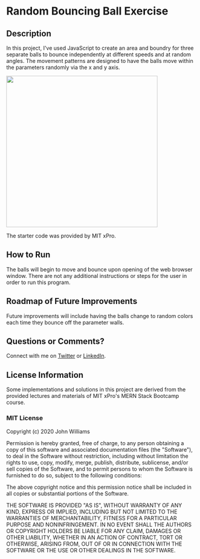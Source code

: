 # Random Bouncing Ball Exercise

## Description

In this project, I've used JavaScript to create an area and boundry for three separate balls to bounce independently at different speeds and at random angles. The movement patterns are designed to have the balls move within the parameters randomly via the x and y axis.

<img src="https://static1.squarespace.com/static/5b75fc7ea9e028d726dbaaa5/t/6243c4e4f000fa70cf7c056e/1648608484166/Balls+GitHub+Repo+Card+Template.png" width='400'/>

The starter code was provided by MIT xPro.

## How to Run

The balls will begin to move and bounce upon opening of the web browser window. There are not any additional instructions or steps for the user in order to run this program.

## Roadmap of Future Improvements

Future improvements will include having the balls change to random colors each time they bounce off the parameter walls.

## Questions or Comments?

Connect with me on [Twitter](https://twitter.com/kristinedugan) or [LinkedIn](https://linkedin.com/in/kristinedugan).

## License Information

Some implementations and solutions in this project are derived from the provided lectures and materials of MIT xPro's MERN Stack Bootcamp course.

### MIT License

Copyright (c) 2020 John Williams

Permission is hereby granted, free of charge, to any person obtaining a copy of this software and associated documentation files (the "Software"), to deal in the Software without restriction, including without limitation the rights to use, copy, modify, merge, publish, distribute, sublicense, and/or sell copies of the Software, and to permit persons to whom the Software is furnished to do so, subject to the following conditions:

The above copyright notice and this permission notice shall be included in all copies or substantial portions of the Software.

THE SOFTWARE IS PROVIDED "AS IS", WITHOUT WARRANTY OF ANY KIND, EXPRESS OR IMPLIED, INCLUDING BUT NOT LIMITED TO THE WARRANTIES OF MERCHANTABILITY, FITNESS FOR A PARTICULAR PURPOSE AND NONINFRINGEMENT. IN NO EVENT SHALL THE AUTHORS OR COPYRIGHT HOLDERS BE LIABLE FOR ANY CLAIM, DAMAGES OR OTHER LIABILITY, WHETHER IN AN ACTION OF CONTRACT, TORT OR OTHERWISE, ARISING FROM, OUT OF OR IN CONNECTION WITH THE SOFTWARE OR THE USE OR OTHER DEALINGS IN THE SOFTWARE.
